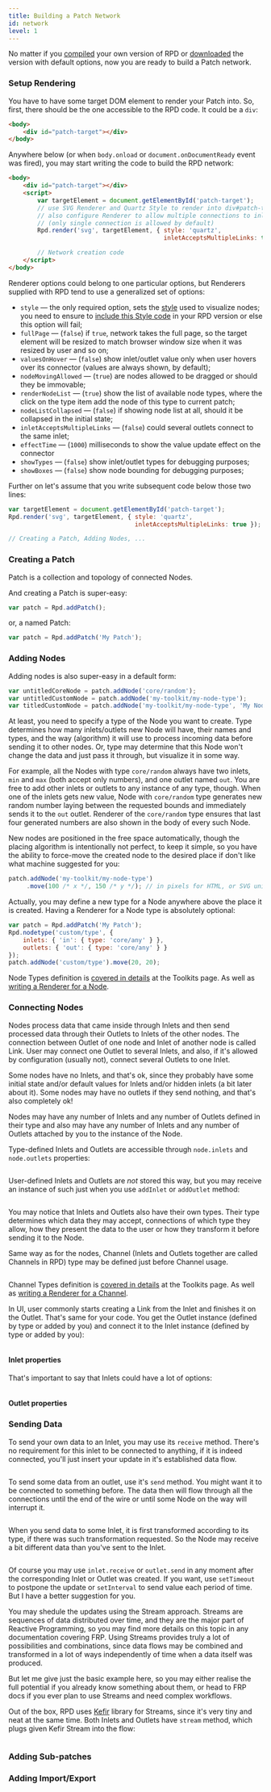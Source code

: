 ```yaml
---
title: Building a Patch Network
id: network
level: 1
---
```


No matter if you [compiled](./setup.html#Compilation) your own version of RPD or [downloaded](./setup.html#Download) the version with default options, now you are ready to build a Patch network.

<!-- Here's an example of a very simple patch, just to give you an idea on how easy it is to build one:

```html
<div id="patch-target"></div>
<script>
    var targetElement = document.getElementById('patch-target');
    var patch = Rpd.render('svg', targetElement, { style: 'quartz' });
    var randomNode = patch.addNode('core/random', 'Random');    
    var numberNode = patch.addNode('core/number', 'Number');
    randomNode.outlets['out'].connect(numberNode.inlets['in']);
    randomNode.inlets['min'].receive(10);
    randomNode.inlets['max'].receive(Kefir.repeat(function() {
        return Kefir.sequentially(1000, [100, 1000, 10000]);
    })); // will sequence 100, 1000, 10000, 100, 1000, 1000, ... sending new value every second
</script>
```

But of course that's not everything RPD capable of — there are much, much more possibilities covered below, and they may help you build very complex Patches. -->

### Setup Rendering

You have to have some target DOM element to render your Patch into. So, first,
there should be the one accessible to the RPD code. It could be a `div`:

```html
<body>
    <div id="patch-target"></div>
</body>
```

Anywhere below (or when `body.onload` or `document.onDocumentReady` event was fired), you may start writing the code to build the RPD network:

```html
<body>
    <div id="patch-target"></div>
    <script>
        var targetElement = document.getElementById('patch-target');
        // use SVG Renderer and Quartz Style to render into div#patch-target,
        // also configure Renderer to allow multiple connections to inlets
        // (only single connection is allowed by default)
        Rpd.render('svg', targetElement, { style: 'quartz',
                                           inletAcceptsMultipleLinks: true });

        // Network creation code
    </script>
</body>
```

Renderer options could belong to one particular options, but Renderers supplied with RPD tend to use a generalized set of options:

* `style` — the only required option, sets the [style](../examples.html#styles-and-renderers) used to visualize nodes; you need to ensure to [include this Style code](./setup.html#compilation-options) in your RPD version or else this option will fail;
* `fullPage` — (`false`) if `true`, network takes the full page, so the target element will be resized to match browser window size when it was resized by user and so on;
* `valuesOnHover` — (`false`) show inlet/outlet value only when user hovers over its connector (values are always shown, by default);
* `nodeMovingAllowed` — (`true`) are nodes allowed to be dragged or should they be immovable;
* `renderNodeList` — (`true`) show the list of available node types, where the click on the type item add the node of this type to current patch;
* `nodeListCollapsed` — (`false`) if showing node list at all, should it be collapsed in the initial state;
* `inletAcceptsMultipleLinks` — (`false`) could several outlets connect to the same inlet;
* `effectTime` — (`1000`) milliseconds to show the value update effect on the connector
* `showTypes` — (`false`) show inlet/outlet types for debugging purposes;
* `showBoxes` — (`false`) show node bounding for debugging purposes;

Further on let's assume that you write subsequent code below those two lines:

```javascript
var targetElement = document.getElementById('patch-target');
Rpd.render('svg', targetElement, { style: 'quartz',
                                   inletAcceptsMultipleLinks: true });

// Creating a Patch, Adding Nodes, ...
```

### Creating a Patch

Patch is a collection and topology of connected Nodes.

And creating a Patch is super-easy:

```javascript
var patch = Rpd.addPatch();
```

or, a named Patch:

```javascript
var patch = Rpd.addPatch('My Patch');
```

### Adding Nodes

Adding nodes is also super-easy in a default form:

```javascript
var untitledCoreNode = patch.addNode('core/random');
var untitledCustomNode = patch.addNode('my-toolkit/my-node-type');
var titledCustomNode = patch.addNode('my-toolkit/my-node-type', 'My Node');
```

At least, you need to specify a type of the Node you want to create. Type determines how many inlets/outlets new Node will have, their names and types, and the way (algorithm) it will use to process incoming data before sending it to other nodes. Or, type may determine that this Node won't change the data and just pass it through, but visualize it in some way.

For example, all the Nodes with type `core/random` always have two inlets, `min` and `max` (both accept only numbers), and one outlet named `out`. You are free to add other inlets or outlets to any instance of any type, though. When one of the inlets gets new value, Node with `core/random` type generates new random number laying between the requested bounds and immediately sends it to the `out` outlet. Renderer of the `core/random` type ensures that last four generated numbers are also shown in the body of every such Node.

New nodes are positioned in the free space automatically, though the placing algorithm is intentionally not perfect, to keep it simple, so you have the ability to force-move the created node to the desired place if don't like what machine suggested for you:

```javascript
patch.addNode('my-toolkit/my-node-type')
     .move(100 /* x */, 150 /* y */); // in pixels for HTML, or SVG units
```


<!-- But nodes also could have options you may find useful. These options are passed as an object:

```javascript

```

* -->

Actually, you may define a new type for a Node anywhere above the place it is created. Having a Renderer for a Node type is absolutely optional:

```javascript
var patch = Rpd.addPatch('My Patch');
Rpd.nodetype('custom/type', {
    inlets: { 'in': { type: 'core/any' } },
    outlets: { 'out': { type: 'core/any' } }
});
patch.addNode('custom/type').move(20, 20);
```

<!-- TODO: embedded example -->

Node Types definition is [covered in details](./toolkits.html#defining-node-type) at the Toolkits page. As well as [writing a Renderer for a Node](./toolkits.html#writing-node-renderer).

### Connecting Nodes

Nodes process data that came inside through Inlets and then send processed data through their Outlets to Inlets of the other nodes. The connection between Outlet of one node and Inlet of another node is called Link. User may connect one Outlet to several Inlets, and also, if it's allowed by configuration (usually not), connect several Outlets to one Inlet.

<!-- TODO: some picture about how the process goes -->

Some nodes have no Inlets, and that's ok, since they probably have some initial state and/or default values for Inlets and/or hidden inlets (a bit later about it). Some nodes may have no outlets if they send nothing, and that's also completely ok!

Nodes may have any number of Inlets and any number of Outlets defined in their type and also may have any number of Inlets and any number of Outlets attached by you to the instance of the Node.

Type-defined Inlets and Outlets are accessible through `node.inlets` and `node.outlets` properties:

```javascript
```

User-defined Inlets and Outlets are _not_ stored this way, <!-- (since it's not allowed to mutate Node state from the code) --> but you may receive an instance of such just when you use `addInlet` or `addOutlet` method:

```javascript
```

You may notice that Inlets and Outlets also have their own types. Their type determines which data they may accept, connections of which type they allow, how they present the data to the user or how they transform it before sending it to the Node.

Same way as for the nodes, Channel (Inlets and Outlets together are called Channels in RPD) type may be defined just before Channel usage.

```javascript
```

Channel Types definition is [covered in details](./toolkits.html#defining-channel-type) at the Toolkits page. As well as [writing a Renderer for a Channel](./toolkits.html#writing-channel-renderer).

In UI, user commonly starts creating a Link from the Inlet and finishes it on the Outlet. That's same for your code. You get the Outlet instance (defined by type or added by you) and connect it to the Inlet instance (defined by type or added by you):

```javascript
```

#### Inlet properties

That's important to say that Inlets could have a lot of options:

```javascript
```

#### Outlet properties

### Sending Data

To send your own data to an Inlet, you may use its `receive` method. There's no requirement for this inlet to be connected to anything, if it is indeed connected, you'll just insert your update in it's established data flow.

```javascript
```

To send some data from an outlet, use it's `send` method. You might want it to be connected to something before. The data then will flow through all the connections until the end of the wire or until some Node on the way will interrupt it.

```javascript
```

When you send data to some Inlet, it is first transformed according to its type, if there was such transformation requested. So the Node may receive a bit different data than you've sent to the Inlet.

```javascript
```

Of course you may use `inlet.receive` or `outlet.send` in any moment after the corresponding Inlet or Outlet was created. If you want, use `setTimeout` to postpone the update or `setInterval` to send value each period of time. But I have a better suggestion for you.

You may shedule the updates using the Stream approach. Streams are sequences of data distributed over time, and they are the major part of Reactive Programming, so you may find more details on this topic in any documentation covering FRP. Using Streams provides truly a lot of possibilities and combinations, since data flows may be combined and transformed in a lot of ways independently of time when a data itself was produced.

But let me give just the basic example here, so you may either realise the full potential if you already know something about them, or head to FRP docs if you ever plan to use Streams and need complex workflows.

Out of the box, RPD uses [Kefir][kefir] library for Streams, since it's very tiny and neat <!-- laconic --> at the same time. Both Inlets and Outlets have `stream` method, which plugs given Kefir Stream into the flow:

```javascript
```

### Adding Sub-patches

### Adding Import/Export

[kefir]: http://rpominov.github.io/kefir
